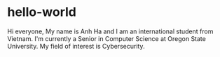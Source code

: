 # hello-world

Hi everyone,
My name is Anh Ha and I am an international student from Vietnam. 
I'm currently a Senior in Computer Science at Oregon State University.
My field of interest is Cybersecurity.
